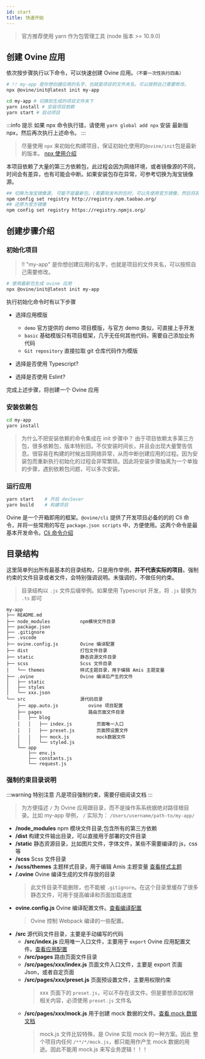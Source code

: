 ```yaml
---
id: start
title: 快速开始
---
```


> 官方推荐使用 yarn 作为包管理工具 (node 版本 >= 10.9.0)

## 创建 Ovine 应用

依次按步骤执行以下命令，可以快速创建 Ovine 应用。`（不要一次性执行四条）`

```bash
# !! my-app 是你想创建应用的名字，也就是项目的文件夹名。可以按照自己需要修改。
npx @ovine/init@latest init my-app

cd my-app # 切换到生成的项目文件夹下
yarn install # 安装项目依赖
yarn start # 启动项目
```

:::info 提示
如果 npx 命令执行错，请使用 `yarn global add npx` 安装 最新版 npx，然后再次执行上述命令。
:::

> 尽量使用 `npx` 来初始化构建项目，保证初始化使用的`@ovine/init`包是最新的版本。 [npx 使用介绍](http://www.ruanyifeng.com/blog/2019/02/npx.html)

本项目依赖了大量的第三方依赖包，此过程会因为网络环境，或者镜像源的不同，时间会有差异，也有可能会中断。如果安装包存在异常，可参考切换为淘宝镜像源。

```bash
## 切换为淘宝镜像源, 可能不是最新包。(需要刚发布的包时，可以先使用官方镜像，然后将其换回来)
npm config set registry http://registry.npm.taobao.org/
## 还原为官方镜像
npm config set registry https://registry.npmjs.org/
```

## 创建步骤介绍

### 初始化项目

> !! "my-app" 是你想创建应用的名字，也就是项目的文件夹名，可以按照自己需要修改。

```bash
# 使用最新包生成 ovine 应用
npx @ovine/init@latest init my-app
```

执行初始化命令时有以下步骤

- 选择应用模版

  - `demo` 官方提供的 demo 项目模版，与官方 demo 类似，可直接上手开发
  - `basic` 基础模版只有项目框架，几乎无任何其他代码，需要自己添加业务代码
  - `Git repository` 直接拉取 git 仓库代码作为模版

- 选择是否使用 Typescript?
- 选择是否使用 Eslint?

完成上述步骤，将创建一个 Ovine 应用

### 安装依赖包

```bash
cd my-app
yarn install
```

> 为什么不把安装依赖的命令集成在 init 步骤中？ 由于项目依赖太多第三方包，很多依赖包，版本特别旧。不仅安装时间长，并且会出现大量警告信息。很容易在构建的时候出现网络异常，从而中断创建应用的过程。因为安装包而重新执行初始化的过程会非常繁琐。因此将安装步骤抽离为一个单独的步骤，遇到依赖包问题，可以多次安装。

### 运行应用

```bash
yarn start    # 开启 devSever
yarn build    # 构建项目
```

Ovine 是一个开箱即用的框架。`@ovine/cli` 提供了开发项目必备的的的 Cli 命令，并将一些常用的写在 `package.json scripts` 中，方便使用。这两个命令是最基本开发命令。[Cli 命令介绍](/org/docs/advance/cli)

## 目录结构

这里简单列出所有最基本的目录结构，只是用作举例，**并不代表实际的项目**。强制约束的文件目录或者文件，会特别强调说明。未强调的，不做任何约束。

> 目录结构以 `.js` 文件后缀举例。如果使用 Typescript 开发，将 `.js` 替换为 `.ts` 即可

```
my-app
├── README.md
├── node_modules           npm模块文件目录
├── package.json
├── .gitignore
├── .vscode
├── ovine.config.js        Ovine 编译配置
├── dist                   打包文件目录
├── static                 静态资源文件目录
├── scss                   Scss 文件目录
│   └── themes             样式主题目录，用于编辑 Amis 主题变量
├── .ovine                 Ovine 编译后产生的文件
│   ├── static
│   ├── styles
│   └── xxx.json
└── src                    源代码目录
    ├── app.auto.js           ovine 项目配置
    ├── pages                 路由页面文件目录
    │   ├── blog
    │   │   ├── index.js         页面唯一入口
    │   │   ├── preset.js        页面预设置文件
    │   │   ├── mock.js          mock数据文件
    │   │   └── styled.js
    └── app
        ├── env.js
        ├── constants.js
        └── request.js
```

### 强制约束目录说明

:::warning 特别注意
凡是项目强制约束，需要仔细阅读文档
:::

> 为方便描述 `/` 为 Ovine 应用跟目录，而不是操作系系统据绝对路径根目录。比如 my-app 举例， `/` 实际为： `/Users/username/path-to/my-app/`

- **/node_modules** npm 模块文件目录,包含所有的第三方依赖
- **/dist** 构建文件输出目录，可以直接用于部署的文件目录
- **/static** 静态资源目录，比如图片文件，字体文件，某些不需要编译的 js，css 等
- **/scss** Scss 文件目录
- **/scss/themes** 主题样式目录，用于编辑 Amis 主题变量 [查看样式主题](/org/advance/theme)
- **/.ovine** Ovine 编译生成的文件存放的目录
  > 此文件目录不能删除，也不能被 `.gitignore`。在这个目录里缓存了很多静态文件，可用于提高编译和页面加载速度
- **ovine.config.js** Ovine 编译配置文件。[查看编译配置](/org/advance/configurations)
  > Ovine 控制 Webpack 编译的一些配置。
- **/src** 源代码文件目录，主要是手动编写的代码
  - **/src/index.js** 应用唯一入口文件，主要用于 `export` Ovine 应用配置文件。[查看应用配置](/org/docs/advance/configurations#应用配置)
  - **/src/pages** 路由页面文件目录
  - **/src/pages/xxx/index.js** 页面文件入口文件，主要是 export 页面 Json，或者自定页面
  - **/src/pages/xxx/preset.js** 页面预设置文件，主要用权限约束
    > xxx 页面下的 `preset.js`，可以不存在该文件。但是要想添加权限相关内容，必须使用 `preset.js` 文件名
  - **/src/pages/xxx/mock.js** 用于创建 mock 数据的文件。[查看 mock 数据文档](/org/advance/mock)
    > mock.js 文件比较特殊，是 Ovine 实现 mock 的一种方案。因此 整个项目内任何 `/**/*/mock.js`，都只能用作产生 mock 数据的用途。因此不能用 mock.js 来写业务逻辑！！！
